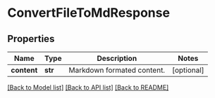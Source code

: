 # ConvertFileToMdResponse


## Properties

Name | Type | Description | Notes
------------ | ------------- | ------------- | -------------
**content** | **str** | Markdown formated content. | [optional] 

[[Back to Model list]](../README.md#documentation-for-models) [[Back to API list]](../README.md#documentation-for-api-endpoints) [[Back to README]](../README.md)



